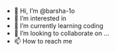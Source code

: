 - 👋 Hi, I’m @barsha-1o
- 👀 I’m interested in 
- 🌱 I’m currently learning coding
- 💞️ I’m looking to collaborate on ...
- 📫 How to reach me 

<!---
barsha-1o/barsha-1o is a ✨ special ✨ repository because its `README.md` (this file) appears on your GitHub profile.
You can click the Preview link to take a look at your changes.
--->
